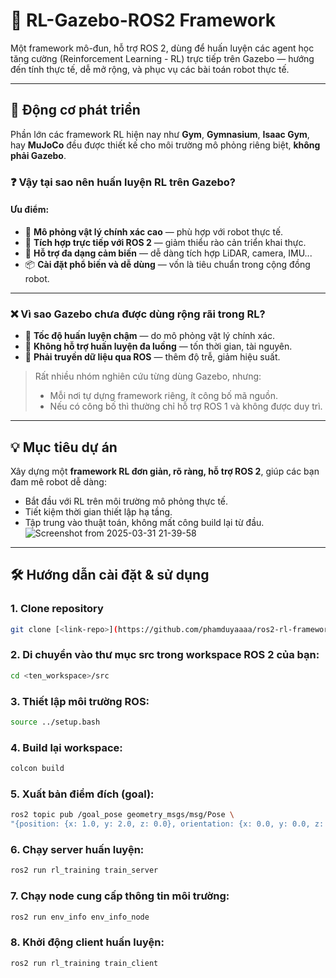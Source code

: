 # 🤖 RL-Gazebo-ROS2 Framework

Một framework mô-đun, hỗ trợ ROS 2, dùng để huấn luyện các agent học tăng cường (Reinforcement Learning - RL) trực tiếp trên Gazebo — hướng đến tính thực tế, dễ mở rộng, và phục vụ các bài toán robot thực tế.

---

## 🚨 Động cơ phát triển

Phần lớn các framework RL hiện nay như **Gym**, **Gymnasium**, **Isaac Gym**, hay **MuJoCo** đều được thiết kế cho môi trường mô phỏng riêng biệt, **không phải Gazebo**.

### ❓ Vậy tại sao nên huấn luyện RL trên Gazebo?

#### Ưu điểm:
- 🎯 **Mô phỏng vật lý chính xác cao** — phù hợp với robot thực tế.
- 🤖 **Tích hợp trực tiếp với ROS 2** — giảm thiểu rào cản triển khai thực.
- 🧩 **Hỗ trợ đa dạng cảm biến** — dễ dàng tích hợp LiDAR, camera, IMU...
- 📦 **Cài đặt phổ biến và dễ dùng** — vốn là tiêu chuẩn trong cộng đồng robot.

---

### ❌ Vì sao Gazebo chưa được dùng rộng rãi trong RL?

- 🐢 **Tốc độ huấn luyện chậm** — do mô phỏng vật lý chính xác.
- 🧵 **Không hỗ trợ huấn luyện đa luồng** — tốn thời gian, tài nguyên.
- 🔄 **Phải truyền dữ liệu qua ROS** — thêm độ trễ, giảm hiệu suất.

> Rất nhiều nhóm nghiên cứu từng dùng Gazebo, nhưng:
> - Mỗi nơi tự dựng framework riêng, ít công bố mã nguồn.
> - Nếu có công bố thì thường chỉ hỗ trợ ROS 1 và không được duy trì.

---

## 💡 Mục tiêu dự án

Xây dựng một **framework RL đơn giản, rõ ràng, hỗ trợ ROS 2**, giúp các bạn đam mê robot dễ dàng:
- Bắt đầu với RL trên môi trường mô phỏng thực tế.
- Tiết kiệm thời gian thiết lập hạ tầng.
- Tập trung vào thuật toán, không mất công build lại từ đầu.
![Screenshot from 2025-03-31 21-39-58](https://github.com/user-attachments/assets/542ca3be-7b6d-433a-b8f2-d06ec47f6d25)

---

## 🛠️ Hướng dẫn cài đặt & sử dụng

### 1. Clone repository
```bash
git clone [<link-repo>](https://github.com/phamduyaaaa/ros2-rl-framework.git)
```
### 2. Di chuyển vào thư mục src trong workspace ROS 2 của bạn:
```bash
cd <ten_workspace>/src
```
### 3. Thiết lập môi trường ROS:
```bash
source ../setup.bash
```
### 4. Build lại workspace:
```bash
colcon build
```
### 5. Xuất bản điểm đích (goal):
```bash
ros2 topic pub /goal_pose geometry_msgs/msg/Pose \
"{position: {x: 1.0, y: 2.0, z: 0.0}, orientation: {x: 0.0, y: 0.0, z: 0.0, w: 1.0}}"
```
### 6. Chạy server huấn luyện:
```bash
ros2 run rl_training train_server
```
### 7. Chạy node cung cấp thông tin môi trường:
```bash
ros2 run env_info env_info_node
```
### 8. Khởi động client huấn luyện:
```bash
ros2 run rl_training train_client
```
